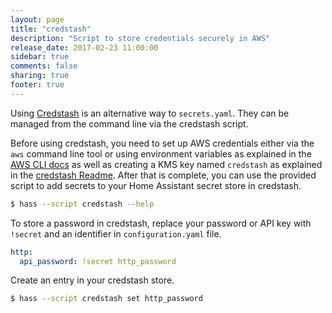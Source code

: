 ```yaml
---
layout: page
title: "credstash"
description: "Script to store credentials securely in AWS"
release_date: 2017-02-23 11:00:00
sidebar: true
comments: false
sharing: true
footer: true
---
```


Using [Credstash](https://github.com/fugue/credstash) is an alternative way to `secrets.yaml`. They can be managed from the command line via the credstash script.

Before using credstash, you need to set up AWS credentials either via the `aws` command line tool or using environment variables as explained in the [AWS CLI docs](http://docs.aws.amazon.com/cli/latest/userguide/cli-chap-getting-started.html) as well as creating a KMS key named `credstash` as explained in the [credstash Readme](https://github.com/fugue/credstash#setting-up-kms). After that is complete, you can use the provided script to add secrets to your Home Assistant secret store in credstash.

```bash
$ hass --script credstash --help
```

To store a password in credstash, replace your password or API key with `!secret` and an identifier in `configuration.yaml` file.

```yaml
http:
  api_password: !secret http_password
```

Create an entry in your credstash store.

```bash
$ hass --script credstash set http_password
```

